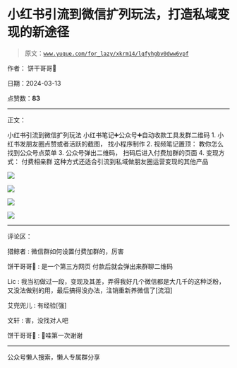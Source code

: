 # 小红书引流到微信扩列玩法，打造私域变现的新途径

> 原文：[`www.yuque.com/for_lazy/xkrm14/lqfyhgbv0dww6vpf`](https://www.yuque.com/for_lazy/xkrm14/lqfyhgbv0dww6vpf)

作者： 饼干哥哥🍪

日期：2024-03-13

点赞数：**83**

* * *

正文：

小红书引流到微信扩列玩法 小红书笔记➕公众号➕自动收款工具发群二维码 1\. 小红书发朋友圈点赞或者活跃的截图， 找小程序制作 2\. 视频笔记置顶：
教你怎么找到公众号点菜单 3\. 公众号弹出二维码， 扫码后进入付费加群的页面 4\. 变现方式： 付费相亲群
这种方式还适合引流到私域做朋友圈运营变现的其他产品

![](img/399220277ce25decefa4ae32a2c07322.png)

![](img/5869c8ed4a6722fe98ad824835003ce2.png)

![](img/6e0154afacaf0427fe031c904490e7c8.png)

![](img/138d8bf0645756bdb63d12213b4fa825.png)

* * *

评论区：

猎鲸者 : 微信群如何设置付费加群的，厉害

饼干哥哥🍪 : 是一个第三方网页 付款后就会弹出来群聊二维码

Lic : 我当初做过一段，变现及其差，弄得我好几个微信都是大几千的这种泛粉，又没法做别的用，最后搞得没办法，注销重新养微信了[流泪]

艾兜兜儿 : 有经验[强]

文轩 : 害，没找对人吧

饼干哥哥🍪 : 🎊哇第一次谢谢

* * *

公众号懒人搜索，懒人专属群分享